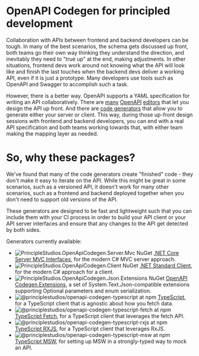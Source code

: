 # OpenAPI Codegen for principled development

Collaboration with APIs between frontend and backend developers can be tough. In
many of the best scenarios, the schema gets discussed up front, both teams go
their own way thinking they understand the direction, and inevitably they need
to "true up" at the end, making adjustments. In other situations, frontend devs
work around not knowing what the API will look like and finish the last touches
when the backend devs deliver a working API, even if it is just a prototype.
Many developers use tools such as OpenAPI and Swagger to accomplish such a task.

However, there is a better way. OpenAPI supports a YAML specification for
writing an API collaboratively. There are [many][1] [OpenAPI][2] [editors][3]
that let you design the API up front. And there are [code generators][4] that
allow you to generate either your server or client. This way, during those
up-front design sessions with frontend and backend developers, you can end with
a real API specification and both teams working towards that, with either team
making the mapping layer as needed.

# So, why these packages?

We've found that many of the code generators create "finished" code - they don't
make it easy to iterate on the API. While this might be great in some scenarios,
such as a versioned API, it doesn't work for many other scenarios, such as a
frontend and backend deployed together when you don't need to support old
versions of the API.

These generators are designed to be fast and lightweight such that you can
include them with your CI process in order to build your API client or your API
server interfaces and ensure that any changes to the API get detected by both
sides.

Generators currently available:

* ![PrincipleStudios.OpenApiCodegen.Server.Mvc NuGet](https://img.shields.io/nuget/v/PrincipleStudios.OpenApiCodegen.Server.Mvc)
  [.NET Core Server MVC Interfaces](./generators/dotnetcore-server-interfaces), for the modern C# MVC server approach.
* ![PrincipleStudios.OpenApiCodegen.Client NuGet](https://img.shields.io/nuget/v/PrincipleStudios.OpenApiCodegen.Client)
  [.NET Standard Client](./generators/dotnetstandard-client), for the modern C# approach for a client.
* ![PrincipleStudios.OpenApiCodegen.Json.Extensions NuGet](https://img.shields.io/nuget/v/PrincipleStudios.OpenApiCodegen.Client)
  [OpenAPI Codegen Extensions](./lib/OpenApiCodegen.Json.Extensions/), a set of System.Text.Json-compatible extensions supporting Optional parameters and enum serialization.
* ![@principlestudios/openapi-codegen-typescript at npm](https://img.shields.io/npm/v/@principlestudios/openapi-codegen-typescript)
  [TypeScript](./generators/typescript), for a TypeScript client that is agnostic about how you fetch data.
* ![@principlestudios/openapi-codegen-typescript-fetch at npm](https://img.shields.io/npm/v/@principlestudios/openapi-codegen-typescript-fetch)
  [TypeScript Fetch](./generators/typescript-fetch), for a TypeScript client that leverages the fetch API.
* ![@principlestudios/openapi-codegen-typescript-rxjs at npm](https://img.shields.io/npm/v/@principlestudios/openapi-codegen-typescript-rxjs)
  [TypeScript RXJS](./generators/typescript-rxjs), for a TypeScript client that leverages RxJS.
* ![@principlestudios/openapi-codegen-typescript-msw at npm](https://img.shields.io/npm/v/@principlestudios/openapi-codegen-typescript-msw)
  [TypeScript MSW](./generators/typescript-msw), for setting up MSW in a strongly-typed way to mock an API.


[1]: https://editor.swagger.io/
[2]: https://mermade.github.io/openapi-gui/
[3]: https://openapi.tools/#gui-editors
[4]: https://github.com/OpenAPITools/openapi-generator
